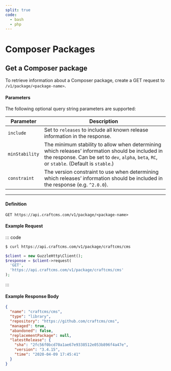 ```yaml
---
split: true
code:
  - bash
  - php
---
```


# Composer Packages

## Get a Composer package

To retrieve information about a Composer package, create a GET request to `/v1/package/<package-name>`.

#### Parameters

The following optional query string parameters are supported:

Parameter | Description
--------- | -----------
`include` | Set to `releases` to include all known release information in the response.
`minStability` | The minimum stability to allow when determining which releases’ information should be included in the response. Can be set to `dev`, `alpha`, `beta`, `RC`, or `stable`. (Default is `stable`.)
`constraint` | The version constraint to use when determining which releases’ information should be included in the response (e.g. `^2.0.0`).

---

#### Definition

```
GET https://api.craftcms.com/v1/package/<package-name>
```

#### Example Request

::: code

```bash
$ curl https://api.craftcms.com/v1/package/craftcms/cms
```

```php
$client = new GuzzleHttp\Client();
$response = $client->request(
  'GET',
  'https://api.craftcms.com/v1/package/craftcms/cms'
);
```

:::

#### Example Response Body

```json
{
  "name": "craftcms/cms",
  "type": "library",
  "repository": "https://github.com/craftcms/cms",
  "managed": true,
  "abandoned": false,
  "replacementPackage": null,
  "latestRelease": {
    "sha": "2fc56f0bcd70a1ae67e9338512e053b896f4a47e",
    "version": "3.4.15",
    "time": "2020-04-09 17:45:41"
  }
}
```
